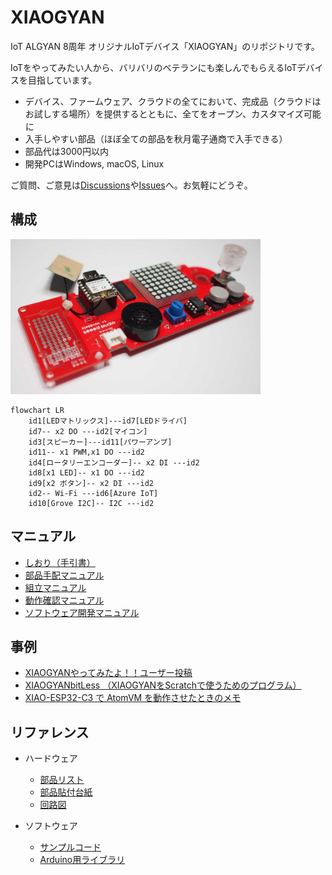 # XIAOGYAN

IoT ALGYAN 8周年 オリジナルIoTデバイス「XIAOGYAN」のリポジトリです。

IoTをやってみたい人から、バリバリのベテランにも楽しんでもらえるIoTデバイスを目指しています。

* デバイス、ファームウェア、クラウドの全てにおいて、完成品（クラウドはお試しする場所）を提供するとともに、全てをオープン、カスタマイズ可能に
* 入手しやすい部品（ほぼ全ての部品を秋月電子通商で入手できる）
* 部品代は3000円以内
* 開発PCはWindows, macOS, Linux

ご質問、ご意見は[Discussions](https://github.com/algyan/XIAOGYAN/discussions)や[Issues](https://github.com/algyan/XIAOGYAN/issues)へ。お気軽にどうぞ。

## 構成

<img src="media/xiaogyan.v1.jpg" width="400">

```mermaid
flowchart LR
    id1[LEDマトリックス]---id7[LEDドライバ]
    id7-- x2 DO ---id2[マイコン]
    id3[スピーカー]---id11[パワーアンプ]
    id11-- x1 PWM,x1 DO ---id2
    id4[ロータリーエンコーダー]-- x2 DI ---id2
    id8[x1 LED]-- x1 DO ---id2
    id9[x2 ボタン]-- x2 DI ---id2
    id2-- Wi-Fi ---id6[Azure IoT]
    id10[Grove I2C]-- I2C ---id2
```

## マニュアル

* [しおり（手引書）](manuals/guidebook/README.md)
* [部品手配マニュアル](manuals/order/README.md)
* [組立マニュアル](manuals/assembly/README.md)
* [動作確認マニュアル](manuals/test/README.md)
* [ソフトウェア開発マニュアル](manuals/software/README.md)

## 事例

* [XIAOGYANやってみたよ！！ユーザー投稿](https://github.com/algyan/XIAOGYAN/discussions/50)
* [XIAOGYANbitLess （XIAOGYANをScratchで使うためのプログラム）](https://github.com/610t/XIAOGYANbitLess)
* [XIAO-ESP32-C3 で AtomVM を動作させたときのメモ](https://gist.github.com/pojiro/ccb9d88dedd0590a8ac6930b37633ee0)

## リファレンス

* ハードウェア
  * [部品リスト](hardware/xiaogyan.v1.xlsx)
  * [部品貼付台紙](hardware/xiaogyan_pasteboard.v1.pdf)
  * [回路図](hardware/xiaogyan.v1.pdf)

* ソフトウェア
  * [サンプルコード](https://github.com/algyan/xiaogyan_examples)
  * [Arduino用ライブラリ](https://github.com/algyan/xiaogyan_arduino)
